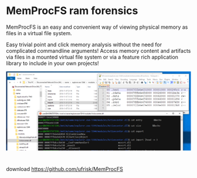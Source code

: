 # MemProcFS ram forensics
MemProcFS is an easy and convenient way of viewing physical memory as files in a virtual file system.

Easy trivial point and click memory analysis without the need for complicated commandline arguments! Access memory content and artifacts via files in a mounted virtual file system or via a feature rich application library to include in your own projects!

![382e0fd4d73b536b6e692b24f03014b8.png](../../../_resources/382e0fd4d73b536b6e692b24f03014b8.png)

#
download
https://github.com/ufrisk/MemProcFS